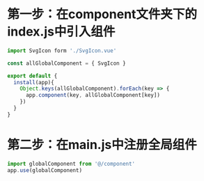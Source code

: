 # 第一步：在component文件夹下的index.js中引入组件
```js
import SvgIcon form './SvgIcon.vue'

const allGlobalComponent = { SvgIcon }

export default {
  install(app){
    Object.keys(allGlobalComponent).forEach(key => {
      app.component(key, allGlobalComponent[key])
    })
  }
}
```
# 第二步：在main.js中注册全局组件
```js
import globalComponent from '@/component'
app.use(globalComponent)
```